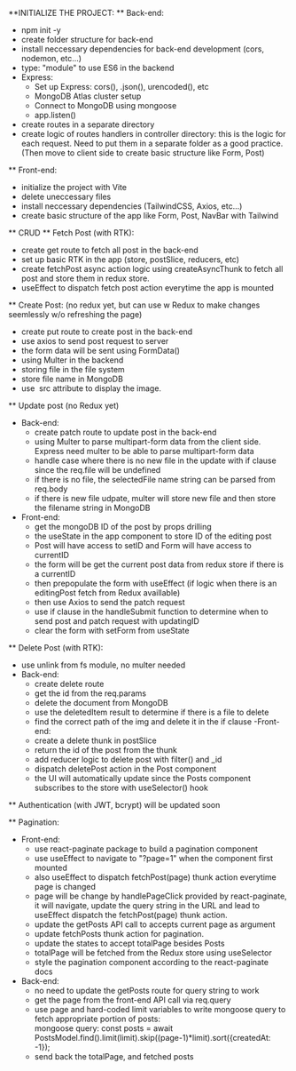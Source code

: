 **INITIALIZE THE PROJECT:
** Back-end:
- npm init -y 
- create folder structure for back-end
- install neccessary dependencies for back-end development (cors, nodemon, etc...)
- type: "module" to use ES6 in the backend
- Express: 
	- Set up Express: cors(), .json(), urencoded(), etc
	- MongoDB Atlas cluster setup
	- Connect to MongoDB using mongoose
	- app.listen()
- create routes in a separate directory
- create logic of routes handlers in controller directory: this is the logic for each request. Need to put them in a separate folder as a good practice.
(Then move to client side to create basic structure like Form, Post)
 
** Front-end:
- initialize the project with Vite
- delete uneccessary files
- install neccessary dependencies (TailwindCSS, Axios, etc...)
- create basic structure of the app like Form, Post, NavBar with Tailwind

** CRUD
** Fetch Post (with RTK):
- create get route to fetch all post in the back-end
- set up basic RTK in the app (store, postSlice, reducers, etc)
- create fetchPost async action logic using createAsyncThunk to fetch all post and store them in redux store. 
- useEffect to dispatch fetch post action everytime the app is mounted

** Create Post: (no redux yet, but can use w Redux to make changes seemlessly w/o refreshing the page)
- create put route to create post in the back-end
- use axios to send post request to server 
- the form data will be sent using FormData()
- using Multer in the backend
- storing file in the file system
- store file name in MongoDB
- use <img/> src attribute to display the image.

** Update post (no Redux yet)
- Back-end:
	- create patch route to update post in the back-end
	- using Multer to parse multipart-form data from the client side. Express need multer to be able to parse multipart-form data
	- handle case where there is no new file in the update with if clause since the req.file will be undefined
	- if there is no file, the selectedFile name string can be parsed from req.body
	- if there is new file udpate, multer will store new file and then store the filename string in MongoDB
- Front-end:
	- get the mongoDB ID of the post by props drilling
	- the useState in the app component to store ID of the editing post
	- Post will have access to setID and Form will have access to currentID
	- the form will be get the current post data from redux store if there is a currentID
	- then prepopulate the form with useEffect (if logic when there is an editingPost fetch from Redux availlable)
	- then use Axios to send the patch request 
	- use if clause in the handleSubmit function to determine when to send post and patch request with updatingID
	- clear the form with setForm from useState
	
** Delete Post (with RTK):
- use unlink from fs module, no multer needed
- Back-end:
	- create delete route
	- get the id from the req.params
	- delete the document from MongoDB
	- use the deletedItem result to determine if there is a file to delete
	- find the correct path of the img and delete it in the if clause
-Front-end:
	- create a delete thunk in postSlice
	- return the id of the post from the thunk
	- add reducer logic to delete post with filter() and _id
	- dispatch deletePost action in the Post component
	- the UI will automatically update since the Posts component subscribes to the store with useSelector() hook
	
** Authentication (with JWT, bcrypt) will be updated soon	
	
** Pagination: 
- Front-end: 
	- use react-paginate package to build a pagination component
	- use useEffect to navigate to "?page=1" when the component first mounted
	- also useEffect to dispatch fetchPost(page) thunk action everytime page is changed
	- page will be change by handlePageClick provided by react-paginate, it will navigate, update the query string in the URL and lead to useEffect dispatch the fetchPost(page) thunk action.
	- update the getPosts API call to accepts current page as argument
	- update fetchPosts thunk action for pagination.
	- update the states to accept totalPage besides Posts
	- totalPage will be fetched from the Redux store using useSelector
	- style the pagination component according to the react-paginate docs
- Back-end:
	- no need to update the getPosts route for query string to work
	- get the page from the front-end API call via req.query
	- use page and hard-coded limit variables to write mongoose query to fetch appropriate portion of posts:      
		mongoose query: const posts = await PostsModel.find().limit(limit).skip((page-1)*limit).sort({createdAt: -1});
	- send back the totalPage, and fetched posts 

	
	
	
	
	
	
	
	
	
	
	
	
	
	
	
	
	
	
	
	
	
	
	
	
	